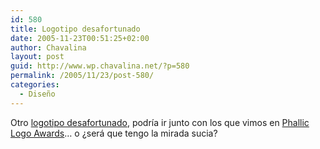 ```yaml
---
id: 580
title: Logotipo desafortunado
date: 2005-11-23T00:51:25+02:00
author: Chavalina
layout: post
guid: http://www.wp.chavalina.net/?p=580
permalink: /2005/11/23/post-580/
categories:
  - Diseño
---
```

Otro <a href="http://www.microsiervos.com/archivo/diseno/test-de-agudeza-visual.html" target="_blank">logotipo desafortunado</a>, podría ir junto con los que vimos en <a href="http://www.chavalina.net/comentar.php?idpost=472" target="_blank">Phallic Logo Awards</a>… o &iquest;será que tengo la mirada sucia?